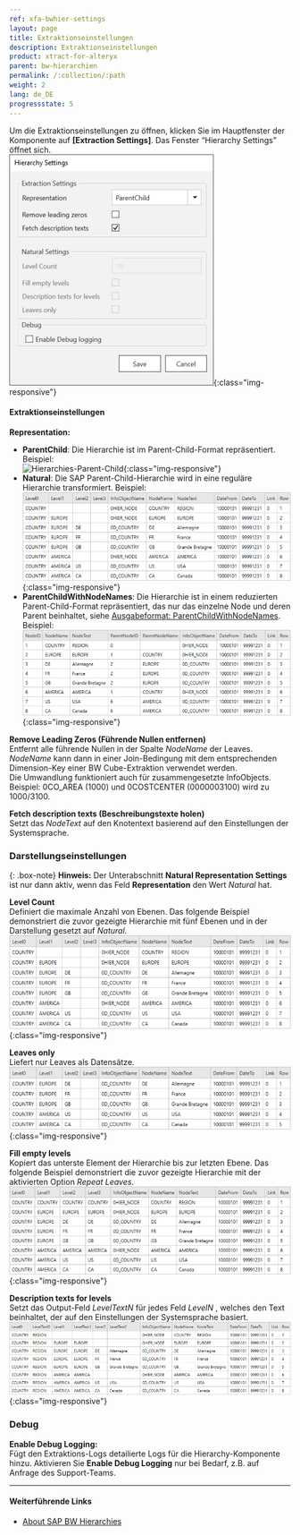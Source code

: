 ```yaml
---
ref: xfa-bwhier-settings
layout: page
title: Extraktionseinstellungen
description: Extraktionseinstellungen
product: xtract-for-alteryx
parent: bw-hierarchien
permalink: /:collection/:path
weight: 2
lang: de_DE
progressstate: 5
---
```


Um die Extraktionseinstellungen zu öffnen, klicken Sie im Hauptfenster der Komponente auf **[Extraction Settings]**.
Das Fenster “Hierarchy Settings” öffnet sich.<br>
![Hierarchies-Settings](/img/content/extractors.bwhier/Hierarchy-settings.png){:class="img-responsive"}

#### Extraktionseinstellungen
**Representation:** 
- **ParentChild**: Die Hierarchie ist im Parent-Child-Format repräsentiert. Beispiel: <br>
![Hierarchies-Parent-Child](/img/content/extractors.bwhier/Hierarchies-Parent-Child.png){:class="img-responsive"}
- **Natural**: Die SAP Parent-Child-Hierarchie wird in eine reguläre Hierarchie transformiert. Beispiel: <br>
![Hierarchy-Parent-Child-Natural](/img/content/extractors.bwhier/Hierarchy-Parent-Child-Natural.png){:class="img-responsive"}
- **ParentChildWithNodeNames**: Die Hierarchie ist in einem reduzierten Parent-Child-Format repräsentiert, das nur das einzelne Node und deren Parent beinhaltet, siehe [Ausgabeformat: ParentChildWithNodeNames](./table-output#parentchildwithnodenames-format). Beispiel:<br>
![Hierarchy-Parent-Child-With-Node-Names](/img/content/extractors.bwhier/Hierarchy-ParentChildWithNodes.png){:class="img-responsive"}

**Remove Leading Zeros (Führende Nullen entfernen)**<br>
Entfernt alle führende Nullen in der Spalte *NodeName* der Leaves.
*NodeName* kann dann in einer Join-Bedingung mit dem entsprechenden Dimension-Key einer BW Cube-Extraktion verwendet werden.<br>
Die Umwandlung funktioniert auch für zusammengesetzte InfoObjects.<br> 
Beispiel: 0CO_AREA (1000) und 0COSTCENTER (0000003100) wird zu 1000/3100.

**Fetch description texts (Beschreibungstexte holen)**<br>
Setzt das *NodeText* auf den Knotentext basierend auf den Einstellungen der Systemsprache. 

### Darstellungseinstellungen

{: .box-note}
**Hinweis:** Der Unterabschnitt **Natural Representation Settings** ist nur dann aktiv, wenn das Feld **Representation** den Wert *Natural* hat.

**Level Count** <br>
Definiert die maximale Anzahl von Ebenen. 
Das folgende Beispiel demonstriert die zuvor gezeigte Hierarchie mit fünf Ebenen und in der Darstellung gesetzt auf *Natural*.
![Hierarchy-Parent-Child-Natural](/img/content/extractors.bwhier/Hierarchy-Parent-Child-Natural.png){:class="img-responsive"}

**Leaves only**<br>
Liefert nur Leaves als Datensätze.<br>
![Hierarchy-Leaves-Only](/img/content/extractors.bwhier/Hierarchy-leaves-only.png){:class="img-responsive"}

**Fill empty levels**  <br>
Kopiert das unterste Element der Hierarchie bis zur letzten Ebene.
Das folgende Beispiel demonstriert die zuvor gezeigte Hierarchie mit der aktivierten Option *Repeat Leaves*.<br>
![Hierarchy-Parent-Child-Repeat](/img/content/extractors.bwhier/Hierarchy-Parent-Child-Repeat.png){:class="img-responsive"}

**Description texts for levels**<br>
Setzt das Output-Feld *LevelTextN* für jedes Feld *LevelN* , welches den Text beinhaltet, der auf den Einstellungen der Systemsprache basiert.<br>
![Hierarchy-Description-Texts](/img/content/Hierarchy-description-texts.png){:class="img-responsive"}

### Debug

**Enable Debug Logging:**<br>
Fügt den Extraktions-Logs detailierte Logs für die Hierarchy-Komponente hinzu.
Aktivieren Sie **Enable Debug Logging** nur bei Bedarf, z.B. auf Anfrage des Support-Teams.

*****
#### Weiterführende Links
- [About SAP BW Hierarchies](https://help.sap.com/saphelp_scm41/helpdata/en/90/fd36709c6411d5b4000050dadfb23f/content.htm?no_cache=true)


